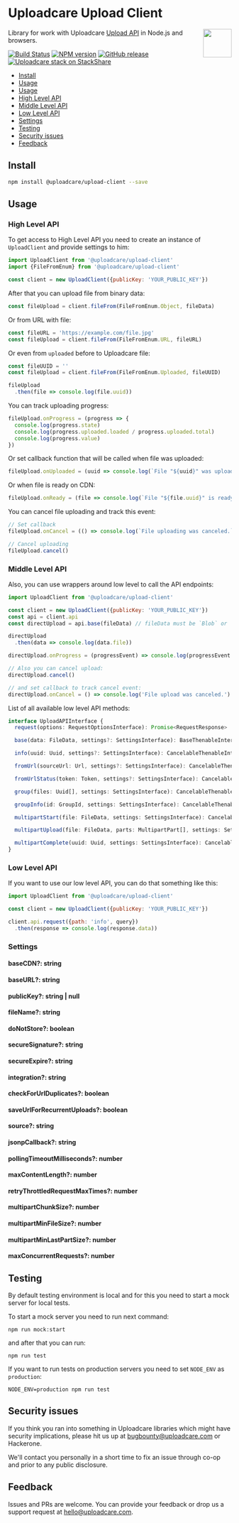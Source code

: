 # Uploadcare Upload Client

<a href="https://uploadcare.com/?utm_source=github&utm_campaign=uploadcare-upload-client">
    <img align="right" width="64" height="64"
      src="https://ucarecdn.com/edfdf045-34c0-4087-bbdd-e3834921f890/userpiccircletransparent.svg"
      alt="">
</a>

Library for work with Uploadcare [Upload API][uc-docs-upload-api] in Node.js and browsers.

[![Build Status](https://travis-ci.org/uploadcare/uploadcare-upload-client.svg?branch=master)](https://travis-ci.org/uploadcare/uploadcare-upload-client)
[![NPM version][npm-img]][npm-url]
[![GitHub release][badge-release-img]][badge-release-url]&nbsp;
[![Uploadcare stack on StackShare][badge-stack-img]][badge-stack-url]

<!-- toc -->

* [Install](#install)
* [Usage](#usage)
* [Usage](#usage)
 * [High Level API](#high-level-api)
 * [Middle Level API](#middle-level-api)
 * [Low Level API](#low-level-api)
 * [Settings](#settings)
* [Testing](#testing)
* [Security issues](#security-issues)
* [Feedback](#feedback)

<!-- tocstop -->

## Install

```bash
npm install @uploadcare/upload-client --save
```

## Usage

### High Level API

To get access to High Level API you need to create 
an instance of `UploadClient` and provide settings to him:

```javascript
import UploadClient from '@uploadcare/upload-client'
import {FileFromEnum} from '@uploadcare/upload-client'

const client = new UploadClient({publicKey: 'YOUR_PUBLIC_KEY'})
```

After that you can upload file from binary data:

```javascript
const fileUpload = client.fileFrom(FileFromEnum.Object, fileData)
```

Or from URL with file:

```javascript
const fileURL = 'https://example.com/file.jpg'
const fileUpload = client.fileFrom(FileFromEnum.URL, fileURL)
```

Or even from `uploaded` before to Uploadcare file:
```javascript
const fileUUID = ''
const fileUpload = client.fileFrom(FileFromEnum.Uploaded, fileUUID)

fileUpload
  .then(file => console.log(file.uuid))
```

You can track uploading progress:
```javascript
fileUpload.onProgress = (progress => {
  console.log(progress.state)
  console.log(progress.uploaded.loaded / progress.uploaded.total)
  console.log(progress.value)
})
```

Or set callback function that will be called when file was uploaded:
```javascript
fileUpload.onUploaded = (uuid => console.log(`File "${uuid}" was uploaded.`))
```

Or when file is ready on CDN:
```javascript
fileUpload.onReady = (file => console.log(`File "${file.uuid}" is ready on CDN.`))
```

You can cancel file uploading and track this event:
```javascript
// Set callback
fileUpload.onCancel = (() => console.log(`File uploading was canceled.`))

// Cancel uploading
fileUpload.cancel()
```

### Middle Level API

Also, you can use wrappers around low level to call the API endpoints:

```javascript
import UploadClient from '@uploadcare/upload-client'

const client = new UploadClient({publicKey: 'YOUR_PUBLIC_KEY'})
const api = client.api
const directUpload = api.base(fileData) // fileData must be `Blob` or `File` or `Buffer`

directUpload
  .then(data => console.log(data.file))

directUpload.onProgress = (progressEvent) => console.log(progressEvent.loaded / progressEvent.total)

// Also you can cancel upload:
directUpload.cancel()

// and set callback to track cancel event:
directUpload.onCancel = () => console.log('File upload was canceled.') 
```

List of all available low level API methods:

```typescript
interface UploadAPIInterface {
  request(options: RequestOptionsInterface): Promise<RequestResponse>

  base(data: FileData, settings?: SettingsInterface): BaseThenableInterface<BaseResponse>

  info(uuid: Uuid, settings?: SettingsInterface): CancelableThenableInterface<FileInfoInterface>

  fromUrl(sourceUrl: Url, settings?: SettingsInterface): CancelableThenableInterface<FromUrlResponse>

  fromUrlStatus(token: Token, settings?: SettingsInterface): CancelableThenableInterface<FromUrlStatusResponse>

  group(files: Uuid[], settings: SettingsInterface): CancelableThenableInterface<GroupInfoInterface>

  groupInfo(id: GroupId, settings: SettingsInterface): CancelableThenableInterface<GroupInfoInterface>

  multipartStart(file: FileData, settings: SettingsInterface): CancelableThenableInterface<MultipartStartResponse>

  multipartUpload(file: FileData, parts: MultipartPart[], settings: SettingsInterface): BaseThenableInterface<any>

  multipartComplete(uuid: Uuid, settings: SettingsInterface): CancelableThenableInterface<FileInfoInterface>
}
```

### Low Level API

If you want to use our low level API, you can do that something like this:

```javascript
import UploadClient from '@uploadcare/upload-client'

const client = new UploadClient({publicKey: 'YOUR_PUBLIC_KEY'})

client.api.request({path: 'info', query})
  .then(response => console.log(response.data))
```

### Settings

#### baseCDN?: string

#### baseURL?: string

#### publicKey?: string | null

#### fileName?: string

#### doNotStore?: boolean

#### secureSignature?: string

#### secureExpire?: string

#### integration?: string

#### checkForUrlDuplicates?: boolean

#### saveUrlForRecurrentUploads?: boolean

#### source?: string

#### jsonpCallback?: string

#### pollingTimeoutMilliseconds?: number

#### maxContentLength?: number

#### retryThrottledRequestMaxTimes?: number

#### multipartChunkSize?: number

#### multipartMinFileSize?: number

#### multipartMinLastPartSize?: number

#### maxConcurrentRequests?: number

## Testing 

By default testing environment is local and for this you need to start a mock server for local tests.

To start a mock server you need to run next command:

```
npm run mock:start
```

and after that you can run:

```
npm run test
```

If you want to run tests on production servers you need to set `NODE_ENV` as `production`:

```
NODE_ENV=production npm run test
```

## Security issues

If you think you ran into something in Uploadcare libraries which might have
security implications, please hit us up at [bugbounty@uploadcare.com][uc-email-bounty]
or Hackerone.

We'll contact you personally in a short time to fix an issue through co-op and
prior to any public disclosure.

## Feedback

Issues and PRs are welcome. You can provide your feedback or drop us a support
request at [hello@uploadcare.com][uc-email-hello].

[uc-email-bounty]: mailto:bugbounty@uploadcare.com
[uc-email-hello]: mailto:hello@uploadcare.com
[github-releases]: https://github.com/uploadcare/uploadcare-upload-client/releases
[github-branch-release]: https://github.com/uploadcare/uploadcare-upload-client/tree/release
[github-contributors]: https://github.com/uploadcare/uploadcare-upload-client/graphs/contributors
[badge-stack-img]: https://img.shields.io/badge/tech-stack-0690fa.svg?style=flat
[badge-stack-url]: https://stackshare.io/uploadcare/stacks/
[badge-release-img]: https://img.shields.io/github/release/uploadcare/uploadcare-upload-client.svg
[badge-release-url]: https://github.com/uploadcare/uploadcare-upload-client/releases
[npm-img]: http://img.shields.io/npm/v/@uploadcare/upload-client.svg
[npm-url]: https://www.npmjs.org/package/@uploadcare/upload-client
[uc-docs-upload-api]: https://uploadcare.com/docs/api_reference/upload/?utm_source=github&utm_campaign=uploadcare-upload-client
